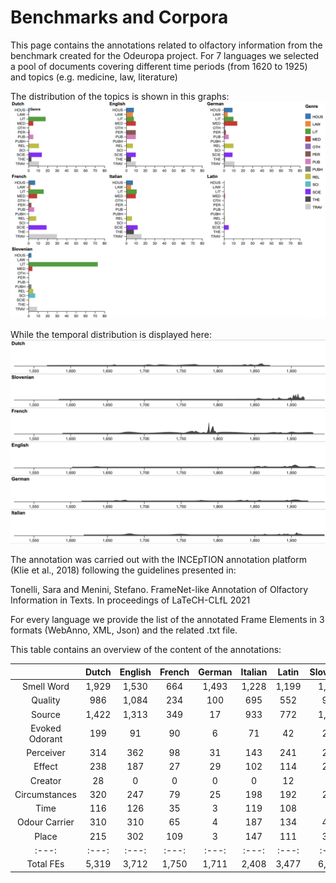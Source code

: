 # Benchmarks and Corpora


This page contains the annotations related to olfactory information from the benchmark created for the Odeuropa project.
For 7 languages we selected a pool of documents covering different time periods (from 1620 to 1925) and topics (e.g. medicine, law, literature)

The distribution of the topics is shown in this graphs:
![Topics Graph](https://github.com/Odeuropa/benchmarks_and_corpora/blob/main/BarsByGenre.png)

While the temporal distribution is displayed here:
![Date Graph](https://github.com/Odeuropa/benchmarks_and_corpora/blob/main/LangByDate.png)

The annotation was carried out with the INCEpTION annotation platform (Klie et al., 2018) following the guidelines presented in: 

Tonelli, Sara and Menini, Stefano. FrameNet-like Annotation of Olfactory Information in Texts. In proceedings of LaTeCH-CLfL 2021

For every language we provide the list of the annotated Frame Elements in 3 formats (WebAnno, XML, Json) and the related .txt file.

This table contains an overview of the content of the annotations:

| | Dutch | English | French | German | Italian | Latin | Slovenian | 
| :---: | :---: | :---: | :---: | :---: | :---: | :---: | :---: | 
| Smell Word | 1,929 | 1,530 | 664 | 1,493 | 1,228 | 1,199 | 1,917 | 
| Quality | 986 | 1,084 | 234 | 100 | 695 | 552 | 959 | 
| Source | 1,422 | 1,313 | 349 | 17 | 933 | 772 | 1,713 | 
| Evoked Odorant | 199 | 91 | 90 | 6 | 71 | 42 | 289 | 
| Perceiver | 314 | 362 | 98 | 31 | 143 | 241 | 291 | 
| Effect | 238 | 187 | 27 | 29 | 102 | 114 | 217 | 
| Creator | 28 | 0 | 0 | 0 | 0 | 12 | 1 | 
| Circumstances | 320 | 247 | 79 | 25 | 198 | 192 | 223 | 
| Time | 116 | 126 | 35 | 3 | 119 | 108 | 72 | 
| Odour Carrier | 310 | 310 | 65 | 4 | 187 | 134 | 447 | 
| Place | 215 | 302 | 109 | 3 | 147 | 111 | 394 | 
| :---: | :---: | :---: | :---: | :---: | :---: | :---: | :---: | 
| Total FEs | 5,319 | 3,712 | 1,750 | 1,711 | 2,408 | 3,477 | 6,523 | 

